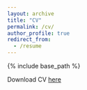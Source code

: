 ```yaml
---
layout: archive
title: "CV"
permalink: /cv/
author_profile: true
redirect_from:
  - /resume
---
```


{% include base_path %}

Download CV [here](http://kpereida.github.io/files/KarimePereida.pdf)
